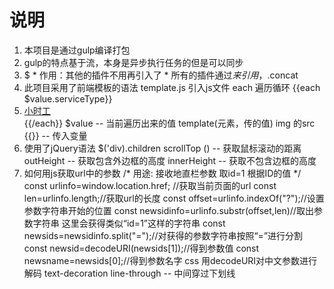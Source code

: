 # 说明1. 本项目是通过gulp编译打包  1. gulp的特点基于流，本身是异步执行任务的但是可以同步  2. $    * 作用：其他的插件不用再引入了    * 所有的插件通过$来引用，$.concat2. 此项目采用了前端模板的语法  template.js    引入js文件    each 遍历循环     {{each $value.serviceType}}            <li>              <a href="javascript:;">                <span>小时工</span>              </a>            </li>    {{/each}}    $value -- 当前遍历出来的值    template(元素，传的值)    img 的src {{}} -- 传入变量3. 使用了jQuery语法  $('div).children  scrollTop () -- 获取鼠标滚动的距离  outHeight -- 获取包含外边框的高度  innerHeight -- 获取不包含边框的高度4. 如何用js获取url中的参数  /* 用途: 接收地直栏参数 取id=1 根据ID的值 */      const urlinfo=window.location.href; //获取当前页面的url      const len=urlinfo.length;//获取url的长度      const offset=urlinfo.indexOf("?");//设置参数字符串开始的位置      const newsidinfo=urlinfo.substr(offset,len)//取出参数字符串 这里会获得类似“id=1”这样的字符串      const newsids=newsidinfo.split("=");//对获得的参数字符串按照“=”进行分割      const newsid=decodeURI(newsids[1]);//得到参数值      const newsname=newsids[0];//得到参数名字css   用decodeURI对中文参数进行解码  text-decoration line-through -- 中间穿过下划线